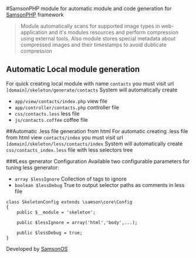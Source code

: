#SamsonPHP module for automatic module and code generation for [SamsonPHP](http://samsonphp.com) framework

> Module automatically scans for supported image types in web-application and it's modules resources and perform
> compression using external tools.
> Also module stores special metadata about compressed images and their timestamps to avoid dublicate compression

## Automatic Local module generation
For quick creating local module with name ```contacts``` you must visit url ```[domain]/skeleton/generate/contacts```
System will automatically create
 * ```app/view/contacts/index.php``` view file
 * ```app/controller/contacts.php``` controller file
 * ```css/contacts.less``` less file
 * ```js/contacts.coffee``` coffee file

##Automatic .less file generation from html
For automatic creating .less file from html view ```contacts/index``` you must visit url ```[domain]/skeleton/less/contacts/index```
System will automatically create ```css/contacts_index.less``` file with less selectors tree

###Less generator Configuration
Available two configurable parameters for tuning less generator:
 * ```array $lessIgnore``` Collection of tags to ignore
 * ```boolean $lessDebug``` True to output selector paths as comments in less file

```
class SkeletonConfig extends \samson\core\Config
{
    public $__module = 'skeleton';

    public $lessIgnore = array('html','body',...);

    public $lessDebug = true;
}
```


Developed by [SamsonOS](http://samsonos.com/)